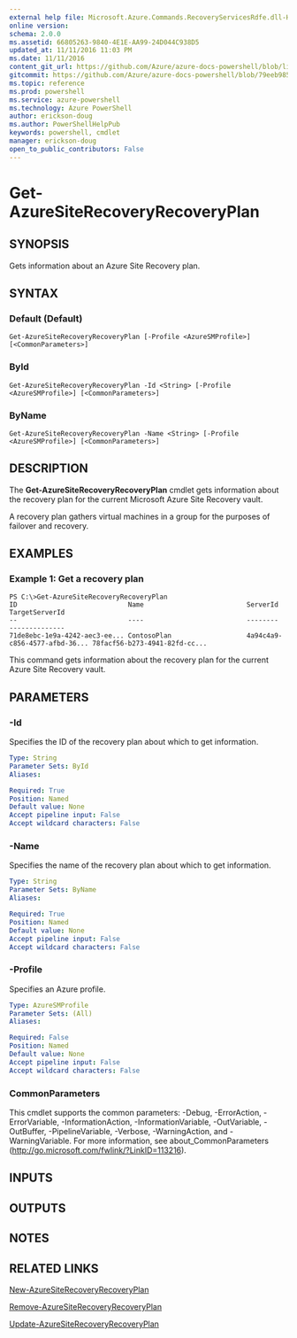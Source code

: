 ```yaml
---
external help file: Microsoft.Azure.Commands.RecoveryServicesRdfe.dll-Help.xml
online version: 
schema: 2.0.0
ms.assetid: 66805263-9840-4E1E-AA99-24D044C938D5
updated_at: 11/11/2016 11:03 PM
ms.date: 11/11/2016
content_git_url: https://github.com/Azure/azure-docs-powershell/blob/live/azureps-cmdlets-docs/ServiceManagement/Azure.SiteRecovery/v2.1.0/Get-AzureSiteRecoveryRecoveryPlan.md
gitcommit: https://github.com/Azure/azure-docs-powershell/blob/79eeb985ea480979357fb4695832a0c3d29a48bf/azureps-cmdlets-docs/ServiceManagement/Azure.SiteRecovery/v2.1.0/Get-AzureSiteRecoveryRecoveryPlan.md
ms.topic: reference
ms.prod: powershell
ms.service: azure-powershell
ms.technology: Azure PowerShell
author: erickson-doug
ms.author: PowerShellHelpPub
keywords: powershell, cmdlet
manager: erickson-doug
open_to_public_contributors: False
---
```


# Get-AzureSiteRecoveryRecoveryPlan

## SYNOPSIS
Gets information about an Azure Site Recovery plan.

## SYNTAX

### Default (Default)
```
Get-AzureSiteRecoveryRecoveryPlan [-Profile <AzureSMProfile>] [<CommonParameters>]
```

### ById
```
Get-AzureSiteRecoveryRecoveryPlan -Id <String> [-Profile <AzureSMProfile>] [<CommonParameters>]
```

### ByName
```
Get-AzureSiteRecoveryRecoveryPlan -Name <String> [-Profile <AzureSMProfile>] [<CommonParameters>]
```

## DESCRIPTION
The **Get-AzureSiteRecoveryRecoveryPlan** cmdlet gets information about the recovery plan for the current Microsoft Azure Site Recovery vault.

A recovery plan gathers virtual machines in a group for the purposes of failover and recovery.

## EXAMPLES

### Example 1: Get a recovery plan
```
PS C:\>Get-AzureSiteRecoveryRecoveryPlan
ID                            Name                          ServerId                      TargetServerId
--                            ----                          --------                      --------------
71de8ebc-1e9a-4242-aec3-ee... ContosoPlan                   4a94c4a9-c856-4577-afbd-36... 78facf56-b273-4941-82fd-cc...
```

This command gets information about the recovery plan for the current Azure Site Recovery vault.

## PARAMETERS

### -Id
Specifies the ID of the recovery plan about which to get information.

```yaml
Type: String
Parameter Sets: ById
Aliases: 

Required: True
Position: Named
Default value: None
Accept pipeline input: False
Accept wildcard characters: False
```

### -Name
Specifies the name of the recovery plan about which to get information.

```yaml
Type: String
Parameter Sets: ByName
Aliases: 

Required: True
Position: Named
Default value: None
Accept pipeline input: False
Accept wildcard characters: False
```

### -Profile
Specifies an Azure profile.

```yaml
Type: AzureSMProfile
Parameter Sets: (All)
Aliases: 

Required: False
Position: Named
Default value: None
Accept pipeline input: False
Accept wildcard characters: False
```

### CommonParameters
This cmdlet supports the common parameters: -Debug, -ErrorAction, -ErrorVariable, -InformationAction, -InformationVariable, -OutVariable, -OutBuffer, -PipelineVariable, -Verbose, -WarningAction, and -WarningVariable. For more information, see about_CommonParameters (http://go.microsoft.com/fwlink/?LinkID=113216).

## INPUTS

## OUTPUTS

## NOTES

## RELATED LINKS

[New-AzureSiteRecoveryRecoveryPlan](xref:ServiceManagement/Azure.SiteRecovery/v2.1.0/New-AzureSiteRecoveryRecoveryPlan.md)

[Remove-AzureSiteRecoveryRecoveryPlan](xref:ServiceManagement/Azure.SiteRecovery/v2.1.0/Remove-AzureSiteRecoveryRecoveryPlan.md)

[Update-AzureSiteRecoveryRecoveryPlan](xref:ServiceManagement/Azure.SiteRecovery/v2.1.0/Update-AzureSiteRecoveryRecoveryPlan.md)


